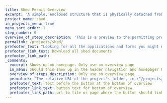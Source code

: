 ```yaml
---
title: Shed Permit Overview
excerpt: 'A simple, enclosed structure that is physically detached from your house and that will be used for storage.'
project_name: shed
in_projects_menu: true
menu_sort_order: 1
step_number: 0
overview_of_steps_description: 'This is a preview to the permitting process for sheds and can be used as a checklist throughout your project. The cost for permitting a shed starts at $584.48, if your shed will be less than 1750 square feet in size. This cost includes the plan review, the permit itself, your inspections, and additional fees.'
permalink: /projects/shed/
prefooter_text: "Looking for all the applications and forms you might need for permitting a shed? We've got you covered."
prefooter_link_text: Download all shed documents
prefooter_link_path:
_comments:
  excerpt: Shows up on homepage. Only use on overview page
  in_menu: Should this show up in the header navigation and homepage? Only use on overview page
  overview_of_steps_description: Only use on overview page
  permalink: "The relative URL of the project's folder, ie \"/projects/project-folder/\". Only use on overview page"
  prefooter_text: text before the button at the bottom of overview
  prefooter_link_text: button text for bottom of overview
  prefooter_link_path: url to file or page where the button should link
---
```



